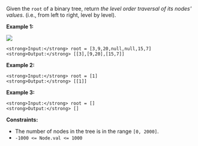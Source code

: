 Given the `root` of a binary tree, return _the level order traversal of its nodes' values_. (i.e., from left to right, level by level).

**Example 1:**

![](https://assets.leetcode.com/uploads/2021/02/19/tree1.jpg)

```
<strong>Input:</strong> root = [3,9,20,null,null,15,7]
<strong>Output:</strong> [[3],[9,20],[15,7]]
```

**Example 2:**

```
<strong>Input:</strong> root = [1]
<strong>Output:</strong> [[1]]
```

**Example 3:**

```
<strong>Input:</strong> root = []
<strong>Output:</strong> []
```

**Constraints:**

-   The number of nodes in the tree is in the range `[0, 2000]`.
-   `-1000 <= Node.val <= 1000`
